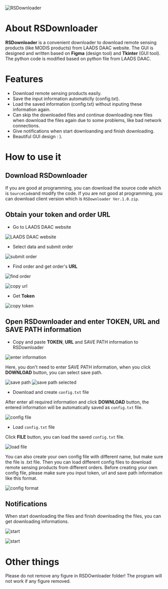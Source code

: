 ![RSDownloader](/RSDownloaderGUI.png)
# About RSDownloader

**RSDownloader** is a convenient downloader to download remote sensing products (like MODIS products) from LAADS DAAC website. The GUI is designed and written based on **Figma** (design tool) and **Tkinter** (GUI tool). The python code is modified based on python file from LAADS DAAC.

# Features
- Download remote sensing products easily.
- Save the input information automaticlly (config.txt).
- Load the saved information (config.txt) without inputing these information again.
- Can skip the downloaded files and continue downloading new files when download the files again due to some problems, like bad network connections.
- Give notifications when start downloanding and finish downloading.
- Beautiful GUI design : ).

# How to use it
## Download RSDownloader
If you are good at programming, you can download the source code which is `SourceCode`and modify the code. If you are not good at programming, you can download client version which is `RSDownloader Ver.1.0.zip`.

## Obtain your token and order URL
- Go to LAADS DAAC website

![LAADS DAAC website](/LAADSWeb.PNG)

- Select data and submit order

![submit order](/SubmitOrder.PNG)

- Find order and get order's **URL**

![find order](/OpenOrder.PNG)

![copy url](/CopyURL.PNG)

- Get **Token**

![copy token](/CopyTOKEN.PNG)

## Open RSDownloader and enter TOKEN, URL and SAVE PATH information
- Copy and paste **TOKEN**, **URL** and SAVE PATH information to RSDownloader

![enter information](/EnterInformation.png)

Here, you don't need to enter SAVE PATH information, when you click **DOWNLOAD** button, you can select save path.

![save path](/SavePath.png)
![save path selected](/SavePathSelect.png)

- Download and create `config.txt` file

After enter all required information and click **DOWNLOAD** button, the entered information will be automatically saved as `config.txt` file.

![config file](/ConfigFile.png)

- Load `config.txt` file

Click **FILE** button, you can load the saved `config.txt` file.

![load file](/ConfigSelect.png)

You can also create your own config file with different name, but make sure the file is .txt file. Then you can load different config files to download remote sensing products from different orders. Before creating your own config file, please make sure you input token, url and save path information like this format.

![config format](/ConfigContent.png)

## Notifications

When start downloading the files and finish downloading the files, you can get downloading informations.

![start](/Start.png)

![start](/Finish.png)

# Other things
Please do not remove any figure in RSDOwnloader folder! The program will not work if any figure removed.
